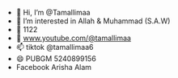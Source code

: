 - 👋 Hi, I’m @Tamallimaa
- 👀 I’m interested in Allah & Muhammad (S.A.W)
- 🌱 1122
- 💞️ www.youtube.com/@tamallimaa
- 📫 tiktok @tamallimaa6
- 😄 PUBGM 5240899156
- Facebook Arisha Alam
  
<!---

Tamallimaa/Tamallimaa is a ✨ special ✨ repository because its `README.md` (this file) appears on your GitHub profile.
You can click the Preview link to take a at your changes.
--->
